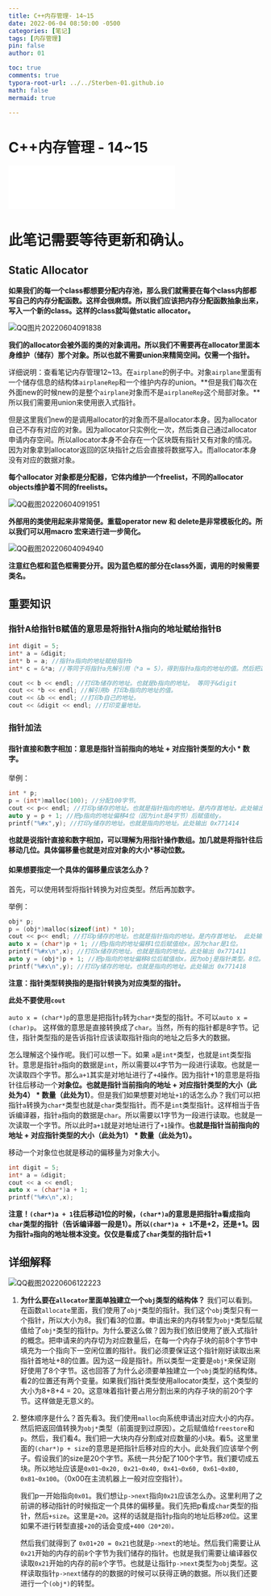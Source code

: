 ```yaml
---
title: C++内存管理- 14~15
date: 2022-06-04 08:50:00 -0500
categories: [笔记]
tags: [内存管理]
pin: false
author: 01

toc: true
comments: true
typora-root-url: ../../Sterben-01.github.io
math: false
mermaid: true

---
```


# C++内存管理 - 14~15

<iframe frameborder="no" border="0" marginwidth="0" marginheight="0" width="330" height="86" src="//music.163.com/outchain/player?type=2&amp;id=410446173&amp;auto=1&amp;height=66"> </iframe>

# 此笔记需要等待更新和确认。





## Static Allocator

**如果我们的每一个class都想要分配内存池，那么我们就需要在每个class内部都写自己的内存分配函数。这样会很麻烦。所以我们应该把内存分配函数抽象出来，写入一个新的class。这样的class就叫做static allocator。**



![QQ图片20220604091838](/assets/blog_res/2022-06-04-memory5.assets/QQ%E5%9B%BE%E7%89%8720220604091838.png)



**我们的allocator会被外面的类的对象调用。所以我们不需要再在allocator里面本身维护（储存）那个对象。所以也就不需要union来精简空间。仅需一个指针。**

详细说明：查看笔记内存管理12~13。在`airplane`的例子中。对象`airplane`里面有一个储存信息的结构体`airplaneRep`和一个维护内存的union。**但是我们每次在外面new的时候new的是整个`airplane`对象而不是`airplaneRep`这个局部对象。**所以我们需要用union来使用嵌入式指针。

但是这里我们new的是调用allocator的对象而不是allocator本身。因为allocator自己不存有对应的对象。因为allocator只实例化一次，然后类自己通过allocator申请内存空间。所以allocator本身不会存在一个区块既有指针又有对象的情况。因为对象拿到allocator返回的区块指针之后会直接将数据写入。而allocator本身没有对应的数据对象。

**每个allocator 对象都是分配器，它体内维护一个freelist，不同的allocator objects维护着不同的freelists。**

![QQ截图20220604091951](/assets/blog_res/2022-06-04-memory5.assets/QQ%E6%88%AA%E5%9B%BE20220604091951.png)





**外部用的类使用起来非常简便。重载operator new 和 delete是非常模板化的。所以我们可以用macro 宏来进行进一步简化。**





![QQ截图20220604094940](/assets/blog_res/2022-06-04-memory5.assets/QQ%E6%88%AA%E5%9B%BE20220604094940.png)



**注意红色框和蓝色框需要分开。因为蓝色框的部分在class外面，调用的时候需要类名。**



## 重要知识

### 指针A给指针B赋值的意思是将指针A指向的地址赋给指针B

```c++
int digit = 5;
int* a = &digit;
int* b = a; //指针a指向的地址赋给指针b
int* c = &*a; //等同于将指针a先解引用（*a = 5），得到指针a指向的地址的值。然后把这个值的地址(&*a)赋值给指针c。

cout << b << endl; //打印b储存的地址。也就是b指向的地址。 等同于&digit
cout << *b << endl; //解引用b 打印b指向的地址的值。
cout << &b << endl; //打印b自己的地址。
cout << &digit << endl; //打印变量地址。

```

### 指针加法

#### 指针直接和数字相加：意思是指针当前指向的地址 + 对应指针类型的大小 * 数字。

举例：

```c++
int * p;
p = (int*)malloc(100); //分配100字节。
cout << p<< endl; //打印p储存的地址。也就是指针指向的地址。是内存首地址。此处输出 0x771410
auto y = p + 1; //把p指向的地址偏移4位（因为int是4字节）后赋值给y。
printf("%#x",y); //打印y储存的地址。也就是指向的地址。此处输出 0x771414
```

**也就是说指针直接和数字相加，可以理解为用指针操作数组。加几就是将指针往后移动几位。具体偏移量也就是对应对象的大小*移动位数。**



#### 如果想要指定一个具体的偏移量应该怎么办？

首先，可以使用转型将指针转换为对应类型。然后再加数字。

举例：

```c++
obj* p;
p = (obj*)malloc(sizeof(int) * 10);
cout << p<< endl; //打印p储存的地址。也就是指针指向的地址。是内存首地址。 此处输出 0x771410
auto x = (char*)p + 1; //把p指向的地址偏移1位后赋值给x。因为char是1位。
printf("%#x\n",x); //打印x储存的地址。也就是指向的地址。此处输出 0x771411
auto y = (obj*)p + 1; //把p指向的地址偏移8位后赋值给x。因为obj是指针类型。8位。
printf("%#x\n",y); //打印y储存的地址。也就是指向的地址。此处输出 0x771418
```

**注意：指针类型转换指的是指针转换为对应类型的指针。**

**此处不要使用`cout`**

`auto x = (char*)p`的意思是把指针`p`转为`char*`类型的指针。不可以`auto x = (char)p`。 这样做的意思是直接转换成了`char`。当然，所有的指针都是8字节。记住，指针类型指的是告诉指针应该读取指针指向的地址之后多大的数据。

怎么理解这个操作呢。我们可以想一下。如果 `a`是`int*`类型，也就是`int`类型指针。意思是指针`a`指向的数据是`int`，所以需要以`4`字节为一段进行读取。也就是一次读取四个字节。那么`a+1`其实是对地址进行了`+4`操作。因为指针+1的意思是将指针往后移动一个**对象位。也就是指针当前指向的地址 + 对应指针类型的大小（此处为4） * 数量（此处为1）**。但是我们如果想要对地址`+1`的话怎么办？我们可以把指针`a`转换为`char*`类型也就是`char`类型指针。而不是`int`类型指针。这样相当于告诉编译器，指针`a`指向的数据是`char`。所以需要以1字节为一段进行读取。也就是一次读取一个字节。所以此时`a+1`就是对地址进行了`+1`操作。**也就是指针当前指向的地址 + 对应指针类型的大小（此处为1） * 数量（此处为1）。**

移动一个对象位也就是移动的偏移量为对象大小。



```c++
int digit = 5;
int* a = &digit;
cout << a << endl;
auto x = (char*)a + 1;
printf("%#x\n",x);
```

**注意！`(char*)a + 1`往后移动1位的时候，`(char*)a`的意思是把指针a看成指向`char`类型的指针（告诉编译器一段是1）。所以`(char*)a + 1`不是+2，还是+1。因为指针`a`指向的地址根本没变。仅仅是看成了`char`类型的指针后+1**

## 详细解释

![QQ截图20220606122223](/assets/blog_res/2022-06-04-memory5.assets/QQ%E6%88%AA%E5%9B%BE20220606122223.png)

1. **为什么要在`allocator`里面单独建立一个`obj`类型的结构体？** 我们可以看到。在函数`allocate`里面，我们使用了`obj*`类型的指针。我们这个`obj`类型只有一个指针，所以大小为8。我们看3的位置。申请出来的内存转型为`obj*`类型后赋值给了`obj*`类型的指针p。为什么要这么做？因为我们依旧使用了嵌入式指针的概念。把申请来的内存切为对应数量后，在每一个内存子块的前8个字节中填充为一个指向下一空闲位置的指针。我们必须要保证这个指针刚好读取出来指针首地址+8的位置。因为这一段是指针。所以类型一定要是`obj*`来保证刚好使用了8个字节。这也回答了为什么必须要单独建立一个`obj`类型的结构体。看2的位置还有两个变量。如果我们指针类型使用allocator类型，这个类型的大小为8+8+4 = 20。这意味着指针要占用分割出来的内存子块的前20个字节。这样做是无意义的。

2. 整体顺序是什么？首先看3。我们使用`malloc`向系统申请出对应大小的内存。然后把返回值转换为`obj*`类型（前面提到过原因）。之后赋值给`freestore`和`p`。然后，我们看4。我们把一大块内存分割成对应数量的小块。看5。这里里面的`(char*)p + size`的意思是把指针后移对应的大小。此处我们应该举个例子。假设我们的size是20个字节。系统一共分配了100个字节。我们要切成五块。所以地址应该是`0x01~0x20, 0x21~0x40, 0x41~0x60, 0x61~0x80, 0x81~0x100`。（0x00在主流机器上一般对应空指针）。

   我们p一开始指向`0x01`。我们想让`p->next`指向`0x21`应该怎么办。这里利用了之前讲的移动指针的时候指定一个具体的偏移量。我们先把p看成`char`类型的指针，然后`+size`。这里是`+20`。这样的话就是指针`p`指向的地址后移`20`位。这里如果不进行转型直接`+20`的话会变成`+400（20*20）。`

   然后我们就得到了 `0x01+20 = 0x21`也就是`p->next`的地址。然后我们需要让从`0x21`开始的内存的前`8`个字节为我们储存的指针。也就是我们需要让编译器仅读取`0x21`开始的内存的前`8`个字节。也就是让指针`p->next`类型为`obj`类型。这样读取指针`p->next`储存的的数据的时候可以获得正确的数据。所以我们还要进行一个`(obj*)`的转型。
